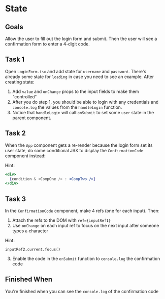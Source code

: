 # State

## Goals

Allow the user to fill out the login form and submit. Then the user will see a confirmation form to enter a 4-digit code.

## Task 1

Open `LoginForm.tsx` and add state for `username` and `password`. There's already some state for `loading` in case you need to see an example. After creating state:

1. Add `value` and `onChange` props to the input fields to make them "controlled"
2. After you do step 1, you should be able to login with any credentials and `console.log` the values from the `handleLogin` function.
3. Notice that `handleLogin` will call `onSubmit` to set some `user` state in the parent component.

## Task 2

When the `App` component gets a re-render because the login form set its user state, do some conditional JSX to display the `ConfirmationCode` component instead:

Hint:

```jsx
<div>
  {condition & <CompOne /> : <CompTwo />}
</div>
```

## Task 3

In the `ConfirmationCode` component, make 4 refs (one for each input). Then:

1. Attach the refs to the DOM with `ref={inputRef1}`
2. Use `onChange` on each input ref to focus on the next input after someone types a character

Hint:

```
inputRef2.current.focus()
```

3. Enable the code in the `onSubmit` function to `console.log` the confirmation code

## Finished When

You're finished when you can see the `console.log` of the confirmation code
